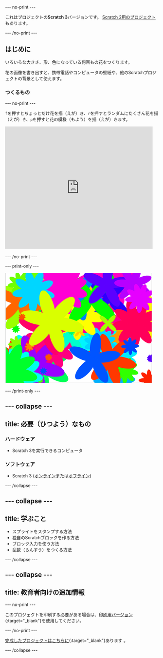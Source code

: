 --- no-print ---

これはプロジェクトの**Scratch 3**バージョンです。 [Scratch 2用のプロジェクト](https://projects.raspberrypi.org/ja-JP/projects/flower-generator-scratch2)もあります。

--- /no-print ---

## はじめに

いろいろな大きさ、形、色になっている何百もの花をつくります。

花の画像を書き出すと、携帯電話やコンピュータの壁紙や、他のScratchプロジェクトの背景として使えます。

### つくるもの

--- no-print ---

`f`を押すとちょっとだけ花を描（えが）き、`r`を押すとランダムにたくさん花を描（えが）き、`p`を押すと花の模様（もよう）を描（えが）きます。

<div class="scratch-preview">
  <iframe allowtransparency="true" width="485" height="402" src="https://scratch.mit.edu/projects/embed/253355932/?autostart=false" frameborder="0" scrolling="no"></iframe>
</div>

--- /no-print ---

--- print-only ---

![ランダムな花](images/flower-random.png)

--- /print-only ---

--- collapse ---
---
title: 必要（ひつよう）なもの
---

### ハードウェア

+ Scratch 3を実行できるコンピュータ

### ソフトウェア

+ Scratch 3 ([オンライン](https://rpf.io/scratch-on)または[オフライン](https://rpf.io/scratch-off))

--- /collapse ---

--- collapse ---
---
title: 学ぶこと
---

+ スプライトをスタンプする方法 
+ 独自のScratchブロックを作る方法
+ ブロック入力を使う方法 
+ 乱数（らんすう）をつくる方法 

--- /collapse ---

--- collapse ---
---
title: 教育者向けの追加情報
---

--- no-print ---

このプロジェクトを印刷する必要がある場合は、[印刷用バージョン](https://projects.raspberrypi.org/ja-JP/projects/flower-generator/print){:target="_blank"}を使用してください。

--- /no-print ---

[完成したプロジェクトはこちらに](https://rpf.io/p/ja-JP/flower-generator-get){:target="_blank"}あります 。

--- /collapse ---